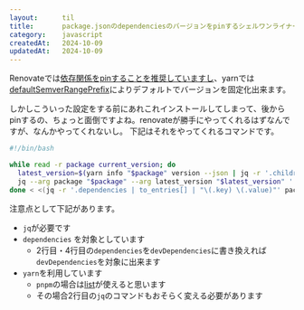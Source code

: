 ```yaml
---
layout:      til
title:       package.jsonのdependenciesのバージョンをpinするシェルワンライナー
category:    javascript
createdAt:   2024-10-09
updatedAt:   2024-10-09
---
```


Renovateでは[依存関係をpinすることを推奨していますし](https://docs.renovatebot.com/dependency-pinning/)、yarnでは[defaultSemverRangePrefix](https://yarnpkg.com/configuration/yarnrc#defaultSemverRangePrefix)によりデフォルトでバージョンを固定化出来ます。

しかしこういった設定をする前にあれこれインストールしてしまって、後からpinするの、ちょっと面倒ですよね。renovateが勝手にやってくれるはずなんですが、なんかやってくれないし。
下記はそれをやってくれるコマンドです。

```bash
#!/bin/bash

while read -r package current_version; do                                                                                 
  latest_version=$(yarn info "$package" version --json | jq -r '.children.Version')     
  jq --arg package "$package" --arg latest_version "$latest_version" '.dependencies[$package] = $latest_version' package.json > tmp.json && mv tmp.json package.json
done < <(jq -r '.dependencies | to_entries[] | "\(.key) \(.value)"' package.json)   
```

注意点として下記があります。

- `jq`が必要です
- `dependencies` を対象としています
    - 2行目・4行目の`dependencies`を`devDependencies`に書き換えれば`devDependencies`を対象に出来ます
- `yarn`を利用しています
    - `pnpm`の場合は[list](https://pnpm.io/ja/cli/list)が使えると思います
    - その場合2行目の`jq`のコマンドもおそらく変える必要があります
